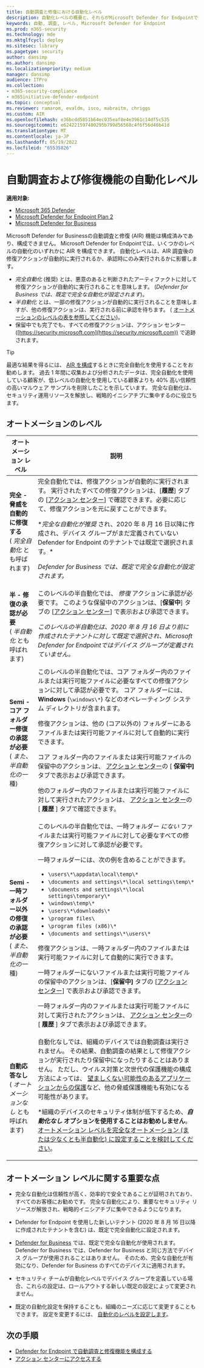 ```yaml
---
title: 自動調査と修復における自動化レベル
description: 自動化レベルの概要と、それらがMicrosoft Defender for Endpointでどのように機能するかを確認する
keywords: 自動, 調査, レベル, Microsoft Defender for Endpoint
ms.prod: m365-security
ms.technology: mde
ms.mktglfcycl: deploy
ms.sitesec: library
ms.pagetype: security
author: dansimp
ms.author: dansimp
ms.localizationpriority: medium
manager: dansimp
audience: ITPro
ms.collection:
- m365-security-compliance
- m365initiative-defender-endpoint
ms.topic: conceptual
ms.reviewer: ramarom, evaldm, isco, mabraitm, chriggs
ms.custom: AIR
ms.openlocfilehash: e36bcdd5851b64ec035eaf8e4e3961c14df5c535
ms.sourcegitcommit: e624221597480295b799d56568c4f6f56d40b41d
ms.translationtype: MT
ms.contentlocale: ja-JP
ms.lasthandoff: 05/19/2022
ms.locfileid: "65535826"
---
```

# <a name="automation-levels-in-automated-investigation-and-remediation-capabilities"></a>自動調査および修復機能の自動化レベル

**適用対象:**

- [Microsoft 365 Defender](https://go.microsoft.com/fwlink/?linkid=2118804)
- [Microsoft Defender for Endpoint Plan 2](https://go.microsoft.com/fwlink/p/?linkid=2154037)
- [Microsoft Defender for Business](../defender-business/mdb-overview.md)

Microsoft Defender for Businessの自動調査と修復 (AIR) 機能は構成済みであり、構成できません。 Microsoft Defender for Endpointでは、いくつかのレベルの自動化のいずれかに AIR を構成できます。 自動化レベルは、AIR 調査後の修復アクションが自動的に実行されるか、承認時にのみ実行されるかに影響します。

- *完全自動化* (推奨) とは、悪意のあると判断されたアーティファクトに対して修復アクションが自動的に実行されることを意味します。 (*Defender for Business では、既定で完全な自動化が設定されます*)。
- *半自動化* とは、一部の修復アクションが自動的に実行されることを意味しますが、他の修復アクションは、実行される前に承認を待ちます。 ( [オートメーションのレベルの表を参照してください](#levels-of-automation))。
- 保留中でも完了でも、すべての修復アクションは、アクション センター ([https://security.microsoft.com](https://security.microsoft.com)) で追跡されます。

> [!TIP]
> 最適な結果を得るには、 [AIR を構成](configure-automated-investigations-remediation.md)するときに完全自動化を使用することをお勧めします。 過去 1 年間に収集および分析されたデータは、完全自動化を使用している顧客が、低レベルの自動化を使用している顧客よりも 40% 高い信頼性の高いマルウェア サンプルを削除したことを示しています。 完全な自動化は、セキュリティ運用リソースを解放し、戦略的イニシアチブに集中するのに役立ちます。

## <a name="levels-of-automation"></a>オートメーションのレベル

|オートメーション レベル|説明|
|---|---|
|**完全 - 脅威を自動的に修復する** <br> ( *完全自動化* とも呼ばれます)|完全自動化では、修復アクションが自動的に実行されます。 実行されたすべての修復アクションは、[**履歴**] タブの [[アクション センター](auto-investigation-action-center.md)] で確認できます。必要に応じて、修復アクションを元に戻すことができます。 <p> **_完全な自動化が推奨_* され、2020 年 8 月 16 日以降に作成され、デバイス グループがまだ定義されていない Defender for Endpoint のテナントでは既定で選択されます。*<p>*Defender for Business では、既定で完全な自動化が設定されます。*|
|**半 - 修復の承認が必要** <br> ( *半自動化* とも呼ばれます)|このレベルの半自動化では、 *修復* アクションに承認が必要です。 このような保留中のアクションは、[**保留中**] タブの [[アクション センター](auto-investigation-action-center.md)] で表示および承認できます。 <p> *このレベルの半自動化は、2020 年 8 月 16 日より前に作成されたテナントに対して既定で選択され、Microsoft Defender for Endpointではデバイス グループが定義されていません。*|
|**Semi - コア フォルダー修復の承認が必要** <br> ( *また、半自動化の一* 種)|このレベルの半自動化では、コア フォルダー内のファイルまたは実行可能ファイルに必要なすべての修復アクションに対して承認が必要です。 コア フォルダーには、**Windows** (`\windows\*`) などのオペレーティング システム ディレクトリが含まれます。 <p> 修復アクションは、他の (コア以外の) フォルダーにあるファイルまたは実行可能ファイルに対して自動的に実行できます。 <p> コア フォルダー内のファイルまたは実行可能ファイルの保留中のアクションは、 [アクション センター](auto-investigation-action-center.md)の [ **保留中]** タブで表示および承認できます。 <p> 他のフォルダー内のファイルまたは実行可能ファイルに対して実行されたアクションは、 [アクション センター](auto-investigation-action-center.md)の [ **履歴** ] タブで確認できます。|
|**Semi - 一時フォルダー以外の修復の承認が必要** <br> ( *また、半自動化の一* 種)|このレベルの半自動化では、一時フォルダー *にない* ファイルまたは実行可能ファイルに対して必要なすべての修復アクションに対して承認が必要です。 <p> 一時フォルダーには、次の例を含めることができます。 <ul><li>`\users\*\appdata\local\temp\*`</li><li>`\documents and settings\*\local settings\temp\*`</li><li>`\documents and settings\*\local settings\temporary\*`</li><li>`\windows\temp\*`</li><li>`\users\*\downloads\*`</li><li>`\program files\`</li><li>`\program files (x86)\*`</li><li>`\documents and settings\*\users\*`</li></ul> <p> 修復アクションは、一時フォルダー内のファイルまたは実行可能ファイルに対して自動的に実行できます。 <p> 一時フォルダーにないファイルまたは実行可能ファイルの保留中のアクションは、[**保留中]** タブの [[アクション センター](auto-investigation-action-center.md)] で表示および承認できます。 <p> 一時フォルダー内のファイルまたは実行可能ファイルに対して実行されたアクションは、 [アクション センター](auto-investigation-action-center.md)の [ **履歴** ] タブで表示および承認できます。|
|**自動応答なし** <br> ( *オートメーションなし* とも呼ばれます)|自動化なしでは、組織のデバイスでは自動調査は実行されません。 その結果、自動調査の結果として修復アクションが実行されたり保留中になったりすることはありません。 ただし、ウイルス対策と次世代の保護機能の構成方法によっては、 [望ましくない可能性のあるアプリケーションからの保護](/windows/security/threat-protection/microsoft-defender-antivirus/detect-block-potentially-unwanted-apps-microsoft-defender-antivirus)など、他の脅威保護機能も有効になる可能性があります。 <p> *組織のデバイスのセキュリティ体制が低下するため、***自動化なし* オプションを使用することはお勧めしません**。 [オートメーション レベルを完全なオートメーション (または少なくとも半自動化) に設定することを検討してください](/microsoft-365/security/defender-endpoint/machine-groups)。|

## <a name="important-points-about-automation-levels"></a>オートメーション レベルに関する重要な点

- 完全な自動化は信頼性が高く、効率的で安全であることが証明されており、すべてのお客様にお勧めです。 完全な自動化により、重要なセキュリティ リソースが解放され、戦略的イニシアチブに集中できるようになります。

- Defender for Endpoint を使用した新しいテナント (2020 年 8 月 16 日以降に作成されたテナントを含む) は、既定で完全自動化に設定されます。

- [Defender for Business](../defender-business/compare-mdb-m365-plans.md) では、既定で完全な自動化が使用されます。 Defender for Business では、Defender for Business と同じ方法でデバイス グループが使用されることはありません。 そのため、完全な自動化が有効になり、Defender for Business のすべてのデバイスに適用されます。

- セキュリティ チームが自動化レベルでデバイス グループを定義している場合、これらの設定は、ロールアウトする新しい既定の設定によって変更されません。

- 既定の自動化設定を保持することも、組織のニーズに応じて変更することもできます。 設定を変更するには、 [自動化のレベルを設定します](/microsoft-365/security/defender-endpoint/configure-automated-investigations-remediation#set-up-device-groups)。

## <a name="next-steps"></a>次の手順

- [Defender for Endpoint で自動調査と修復機能を構成する](configure-automated-investigations-remediation.md)
- [アクション センターにアクセスする](/microsoft-365/security/defender-endpoint/auto-investigation-action-center#the-action-center)

